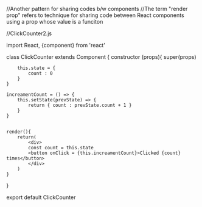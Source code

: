 //Another pattern for sharing codes b/w components
//The term "render prop" refers to technique for sharing code between React components using a prop whose value is a funciton

//ClickCounter2.js

import React, {component} from 'react'

class ClickCounter extends Component {
    constructor (props){
        super(props)

        this.state = {
            count : 0
        }
    }

    increamentCount = () => {
        this.setState(prevState) => {
            return { count : prevState.count + 1 }
        }
    }


    render(){
        return(
            <div>
            const count = this.state
            <button onClick = {this.increamentCount}>Clicked {count} times</button>
            </div>
        )
    }
}


export default ClickCounter